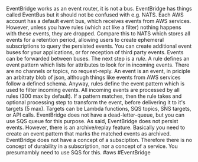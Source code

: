 EventBridge works as an event router, it is not a bus. EventBridge has things called EventBus but it should not be confused with e.g. NATS. Each AWS account has a default event bus, which receives events from AWS services. However, unless you have rules (which act like a filter) nothing happens with these events, they are dropped. Compare this to NATS which stores all events for a retention period, allowing users to create ephemeral subscriptions to query the persisted events. You can create additional event buses for your applications, or for reception of third party events. Events can be forwarded between buses.
The next step is a _rule_. A rule defines an event pattern which lists for attributes to look for in incoming events. There are no channels or topics, no request-reply. An event is an event, in priciple an arbitraty blob of json, although things like events from AWS services follow a defined schema. Anyway, rules define the event pattern which is used to filter incoming events. All incoming events are processed by all rules (300 max by default). If a pattern matches, then the rule takes and optional processing step to transform the event, before delivering it to it's targets (5 max).
Targets can be Lambda functions, SQS topics, SNS targets, or API calls. EventBridge does not have a dead-letter-queue, but you can use SQS queue for this purpose.
As said, EventBridge does not persist events. However, there is an archive/replay feature. Basically you need to create an event pattern that marks the matched events as archived.
EventBridge does not have a concept of a subsciption. Therefore there is no concept of durability in a subscription, nor a concept of a service. You presumambly need to use SQS for this.
#aws #EventBridge 